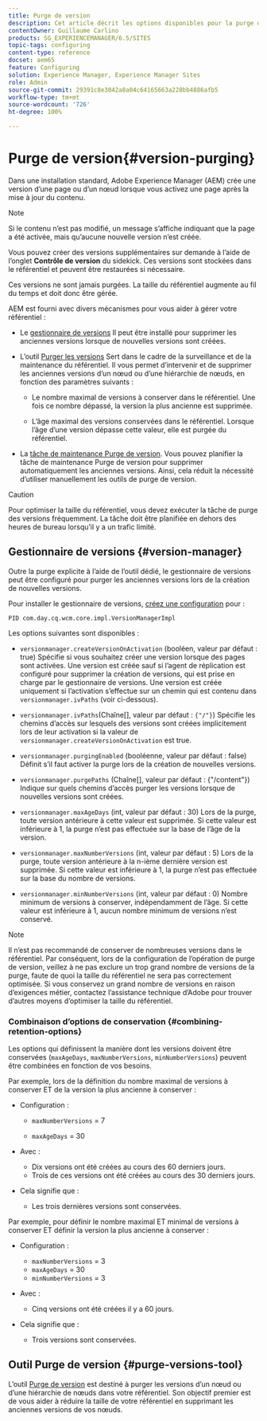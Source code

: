 ```yaml
---
title: Purge de version
description: Cet article décrit les options disponibles pour la purge de version.
contentOwner: Guillaume Carlino
products: SG_EXPERIENCEMANAGER/6.5/SITES
topic-tags: configuring
content-type: reference
docset: aem65
feature: Configuring
solution: Experience Manager, Experience Manager Sites
role: Admin
source-git-commit: 29391c8e3042a8a04c64165663a228bb4886afb5
workflow-type: tm+mt
source-wordcount: '726'
ht-degree: 100%

---
```


# Purge de version{#version-purging}

Dans une installation standard, Adobe Experience Manager (AEM) crée une version d’une page ou d’un nœud lorsque vous activez une page après la mise à jour du contenu.

>[!NOTE]
>
>Si le contenu n’est pas modifié, un message s’affiche indiquant que la page a été activée, mais qu’aucune nouvelle version n’est créée.

Vous pouvez créer des versions supplémentaires sur demande à l’aide de l’onglet **Contrôle de version** du sidekick. Ces versions sont stockées dans le référentiel et peuvent être restaurées si nécessaire.

Ces versions ne sont jamais purgées. La taille du référentiel augmente au fil du temps et doit donc être gérée.

AEM est fourni avec divers mécanismes pour vous aider à gérer votre référentiel :

* Le [gestionnaire de versions](#version-manager)
Il peut être installé pour supprimer les anciennes versions lorsque de nouvelles versions sont créées. 

* L’outil [Purger les versions](/help/sites-deploying/monitoring-and-maintaining.md#purgeversionstool)
Sert dans le cadre de la surveillance et de la maintenance du référentiel.
 Il vous permet d’intervenir et de supprimer les anciennes versions d’un nœud ou d’une hiérarchie de nœuds, en fonction des paramètres suivants :

   * Le nombre maximal de versions à conserver dans le référentiel.
Une fois ce nombre dépassé, la version la plus ancienne est supprimée.

   * L’âge maximal des versions conservées dans le référentiel.
 Lorsque l’âge d’une version dépasse cette valeur, elle est purgée du référentiel. 

* La [tâche de maintenance Purge de version](/help/sites-administering/operations-dashboard.md#automated-maintenance-tasks). Vous pouvez planifier la tâche de maintenance Purge de version pour supprimer automatiquement les anciennes versions. Ainsi, cela réduit la nécessité d’utiliser manuellement les outils de purge de version.

>[!CAUTION]
>
>Pour optimiser la taille du référentiel, vous devez exécuter la tâche de purge des versions fréquemment. La tâche doit être planifiée en dehors des heures de bureau lorsqu’il y a un trafic limité.

## Gestionnaire de versions {#version-manager}

Outre la purge explicite à l’aide de l’outil dédié, le gestionnaire de versions peut être configuré pour purger les anciennes versions lors de la création de nouvelles versions.

Pour installer le gestionnaire de versions, [créez une configuration](/help/sites-deploying/configuring-osgi.md) pour :

`PID com.day.cq.wcm.core.impl.VersionManagerImpl`

Les options suivantes sont disponibles :

* `versionmanager.createVersionOnActivation` (booléen, valeur par défaut : true)
Spécifie si vous souhaitez créer une version lorsque des pages sont activées.
Une version est créée sauf si l’agent de réplication est configuré pour supprimer la création de versions, qui est prise en charge par le gestionnaire de versions.
Une version est créée uniquement si l’activation s’effectue sur un chemin qui est contenu dans `versionmanager.ivPaths` (voir ci-dessous).

* `versionmanager.ivPaths`(Chaîne[], valeur par défaut : `{"/"}`)
Spécifie les chemins d’accès sur lesquels des versions sont créées implicitement lors de leur activation si la valeur de `versionmanager.createVersionOnActivation` est true.

* `versionmanager.purgingEnabled` (booléenne, valeur par défaut : false)
Définit s’il faut activer la purge lors de la création de nouvelles versions.

* `versionmanager.purgePaths` (Chaîne[], valeur par défaut : {&quot;/content&quot;})
Indique sur quels chemins d’accès purger les versions lorsque de nouvelles versions sont créées.

* `versionmanager.maxAgeDays` (int, valeur par défaut : 30)
Lors de la purge, toute version antérieure à cette valeur est supprimée. Si cette valeur est inférieure à 1, la purge n’est pas effectuée sur la base de l’âge de la version.

* `versionmanager.maxNumberVersions` (int, valeur par défaut : 5)
Lors de la purge, toute version antérieure à la n-ième dernière version est supprimée. Si cette valeur est inférieure à 1, la purge n’est pas effectuée sur la base du nombre de versions.

* `versionmanager.minNumberVersions` (int, valeur par défaut : 0)
Nombre minimum de versions à conserver, indépendamment de l’âge. Si cette valeur est inférieure à 1, aucun nombre minimum de versions n’est conservé.

>[!NOTE]
>
>Il n’est pas recommandé de conserver de nombreuses versions dans le référentiel. Par conséquent, lors de la configuration de l’opération de purge de version, veillez à ne pas exclure un trop grand nombre de versions de la purge, faute de quoi la taille du référentiel ne sera pas correctement optimisée. Si vous conservez un grand nombre de versions en raison d’exigences métier, contactez l’assistance technique d’Adobe pour trouver d’autres moyens d’optimiser la taille du référentiel.

### Combinaison d’options de conservation {#combining-retention-options}

Les options qui définissent la manière dont les versions doivent être conservées (`maxAgeDays`, `maxNumberVersions`, `minNumberVersions`) peuvent être combinées en fonction de vos besoins.

Par exemple, lors de la définition du nombre maximal de versions à conserver ET de la version la plus ancienne à conserver :

* Configuration :

   * `maxNumberVersions` = 7

   * `maxAgeDays` = 30

* Avec :

   * Dix versions ont été créées au cours des 60 derniers jours.
   * Trois de ces versions ont été créées au cours des 30 derniers jours.

* Cela signifie que :

   * Les trois dernières versions sont conservées.

Par exemple, pour définir le nombre maximal ET minimal de versions à conserver ET définir la version la plus ancienne à conserver :

* Configuration :

   * `maxNumberVersions` = 3
   * `maxAgeDays` = 30
   * `minNumberVersions` = 3

* Avec :

   * Cinq versions ont été créées il y a 60 jours.

* Cela signifie que :

   * Trois versions sont conservées.

## Outil Purge de version {#purge-versions-tool}

L’outil [Purge de version](/help/sites-deploying/monitoring-and-maintaining.md#purgeversionstool) est destiné à purger les versions d’un nœud ou d’une hiérarchie de nœuds dans votre référentiel. Son objectif premier est de vous aider à réduire la taille de votre référentiel en supprimant les anciennes versions de vos nœuds.

